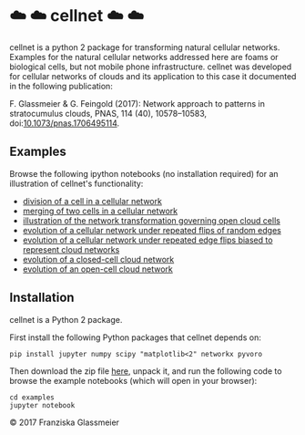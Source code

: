 # :cloud: :cloud: cellnet :cloud: :cloud:

cellnet is a python 2 package for transforming natural cellular networks.
Examples for the natural cellular networks addressed here are foams or biological cells, but not mobile phone infrastructure.
cellnet was developed for cellular networks of clouds and its application to this case it documented in the following publication:

F. Glassmeier & G. Feingold (2017): Network approach to patterns in stratocumulus clouds, PNAS, 114 (40), 10578–10583, doi:[10.1073/pnas.1706495114](http://www.pnas.org/content/114/40/10578).

## Examples

Browse the following ipython notebooks (no installation required) for an illustration of cellnet's functionality:

- [division of a cell in a cellular network](examples/illustrate_celldivision.ipynb)
- [merging of two cells in a cellular network](examples/illustrate_cellmerging.ipynb)
- [illustration of the network transformation governing open cloud cells](examples/illustrate_opencells.ipynb)
- [evolution of a cellular network under repeated flips of random edges](examples/random_edge_flip_evolution.ipynb)
- [evolution of a cellular network under repeated edge flips biased to represent cloud networks](examples/biased_edge_flip_evolution.ipynb)
- [evolution of a closed-cell cloud network](examples/closed_cell_Sc_cloud_evolution.ipynb)
- [evolution of an open-cell cloud network](examples/open_cell_Sc_cloud_evolution.ipynb)

## Installation

cellnet is a Python 2 package.

First install the following Python packages that cellnet depends on:

```
pip install jupyter numpy scipy "matplotlib<2" networkx pyvoro
```

Then download the zip file [here](https://github.com/fglassmeier/cellnet/archive/master.zip), unpack it, and run the following code to browse the example notebooks (which will open in your browser):

```
cd examples
jupyter notebook
```

:copyright: 2017 Franziska Glassmeier
